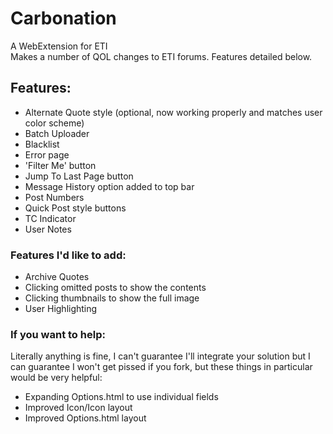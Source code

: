 # Carbonation
A WebExtension for ETI  
Makes a number of QOL changes to ETI forums. Features detailed below.

## Features:
* Alternate Quote style (optional, now working properly and matches user color scheme)
* Batch Uploader
* Blacklist
* Error page
* 'Filter Me' button
* Jump To Last Page button
* Message History option added to top bar
* Post Numbers
* Quick Post style buttons
* TC Indicator
* User Notes

### Features I'd like to add:
- Archive Quotes
- Clicking omitted posts to show the contents
- Clicking thumbnails to show the full image
- User Highlighting

### If you want to help:
Literally anything is fine, I can't guarantee I'll integrate your solution but I can guarantee I won't get pissed if you fork, but these things in particular would be very helpful:
- Expanding Options.html to use individual fields
- Improved Icon/Icon layout
- Improved Options.html layout